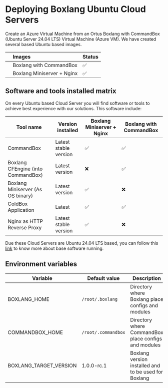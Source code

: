 # Deploying Boxlang Ubuntu Cloud Servers

Create an Azure Virtual Machine from an Ortus Boxlang with CommandBox \(Ubuntu Server 24.04 LTS\) Virtual Machine \(Azure VM\).  We have created several based Ubuntu based images.

|  | Images | Status |
| :--- | :--- | :--- |
|  | Boxlang with CommandBox | :white_check_mark: |
|  | Boxlang Miniserver + Nginx | :white_check_mark: |

## Software and tools installed matrix

On every Ubuntu based Cloud Server you will find software or tools to achieve best experience with our solutions. This software include:

|**Tool name**|**Version installed**|**Boxlang Miniserver + Nginx**|**Boxlang with CommandBox**|
|-------------|---------------------|------------------------------|---------------------------|
|CommandBox   |Latest stable version| :white_check_mark:           | :white_check_mark:        |
|Boxlang CFEngine (into CommandBox)|Latest version|:x:|:white_check_mark:|
|Boxlang Miniserver (As OS binary)|Latest version|:white_check_mark:|:x:|
|ColdBox Application|Latest|:white_check_mark:|:white_check_mark:|
|Nginx as HTTP Reverse Proxy|Latest stable version|:white_check_mark:|:x:|

Due these Cloud Servers are Ubuntu 24.04 LTS based, you can follow this [link](https://azuremarketplace.microsoft.com/en-us/marketplace/apps/canonical.ubuntu-24_04-lts?tab=overview) to know more about base software running.

## Environment variables

|**Variable**|**Default value**|**Description**|
|-------------|-----------------|--------------|
|BOXLANG_HOME|`/root/.boxlang`|Directory where Boxlang place configs and modules|
|COMMANDBOX_HOME|`/root/.commandbox`|Directory where CommandBox place configs and modules|
|BOXLANG_TARGET_VERSION|1.0.0-rc.1|Boxlang version installed and to be used for Boxlang|
